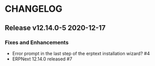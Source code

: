 # CHANGELOG

## Release v12.14.0-5  2020-12-17
### Fixes and Enhancements
- Error prompt in the last step of the erptext installation wizard?  #4
- ERPNext 12.14.0 released #7
